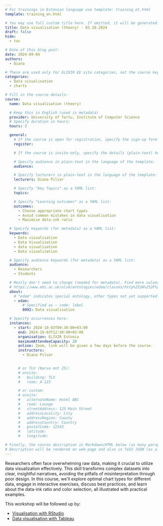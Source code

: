 ```yaml
---
# For trainings in Estonian language use template: training_et.html
template: training_en.html

# You may use full custom title here. If omitted, it will be generated from course name.
title: Data visualisation (theory) - 03.10.2024
draft: false
hide:
  - toc

# Date of this blog post:
date: 2024-09-04
authors:
  - Diana

# These are used only for ELIXIR EE site categories, not the course keywords on TESS
categories:
  - Data visualisation
  - charts

# Fill in the course details:
course:
  name: Data visualisation (theory)

  # Keep this in English (used in metadata)
  provider: University of Tartu, Institute of Computer Science
  # Specify duration in hours:
  hours: 3

  general:
    # If the course is open for registration, specify the sign-up form link here (otherwise, remove it):
    register:

    # If the course is invite-only, specify the details (plain-text) here (otherwise, remove it):

    # Specify audience in plain-text in the language of the template:
    audience: 

    # Specify lecturers in plain-text in the language of the template:
    lecturers: Diana Pilvar

    # Specify "Key Topics" as a YAML list:
    topics:

    # Specify "Learning outcomes" as a YAML list:
    outcomes:
      - Choose appropriate chart types
      - Avoid common mistakes in data visualisation
      - Maximise data-ink ratio

  # Specify keywords (for metadata) as a YAML list:
  keywords:
    - Data visualisation 
    - Data Visualization 
    - data visualisation
    - Data visualization

  # Specify audience keywords (for metadata) as a YAML list:
  audience:
    - Researchers
    - Students

  # Mostly don't need to change (needed for metadata). Find more values here:
  # https://www.ebi.ac.uk/ols4/ontologies/edam/classes/http%253A%252F%252Fedamontology.org%252Ftopic_0003?lang=en
  about:
    # "edam" indicates special ontology, other types not yet supported.
    - edam:
        # Specified as – code: label
        0092: Data visualisation

  # Specify occurrences here:
  instances:
    - start: 2024-10-03T09:30:00+03:00
      end: 2024-10-03T12:30:00+03:00
      organisation: ELIXIR Estonia
      maximumAttendeeCapacity: 20
      online: Zoom, link will be given a few days before the course.
      instructors:
        - Diana Pilvar  
    

      # or TLU (Narva mnt 25):
      # onsite:
      #   building: TLU
      #   room: A-123

      # or custom:
      # onsite:
      #   alternateName: Hotel ABC
      #   room: Lounge
      #   streetAddress: 123 Main Street
      #   addressLocality: City
      #   addressRegion: County
      #   addressCountry: Country
      #   postalCode: 12345
      #   latitude:
      #   longitude:

# Finally, the course description in Markdown/HTML below (as many paragraphs as needed).
# Description will be rendered on web-page and also in TeSS JSON (as a string of HTML).
---
```


Researchers often face overwhelming raw data, making it crucial to utilize data visualization effectively. This skill transforms complex datasets into clear, insightful narratives, avoiding the pitfalls of misinterpretation through poor design. In this course, we'll explore optimal chart types for different data, engage in interactive exercises, discuss best practices, and learn about the data-ink ratio and color selection, all illustrated with practical examples.

<!-- more -->

This workshop will be followed up by:

* [Visualisation with RStudio](https://elixir.ut.ee/news/2024/09/09/Data_visualisation_with_RStudio/)
* [Data visualisation with Tableau](https://elixir.ut.ee/news/2024/09/09/Tableau_oct/)